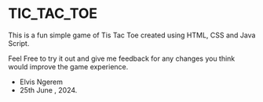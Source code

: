 # TIC_TAC_TOE

This is a fun simple game of Tis Tac Toe created using HTML, CSS and Java Script.

Feel Free to try it out and give me feedback for any changes you think would improve the game experience.




- Elvis Ngerem 
- 25th June , 2024.


